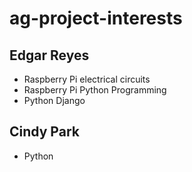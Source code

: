 # ag-project-interests

## Edgar Reyes
* Raspberry Pi electrical circuits
* Raspberry Pi Python Programming
* Python Django

## Cindy Park
* Python
